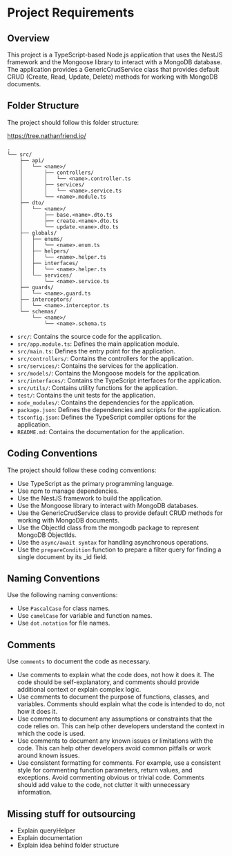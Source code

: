 # Project Requirements

## Overview

This project is a TypeScript-based Node.js application that uses the NestJS framework and the Mongoose library to interact with a MongoDB database. The application provides a GenericCrudService class that provides default CRUD (Create, Read, Update, Delete) methods for working with MongoDB documents.

## Folder Structure

The project should follow this folder structure:

https://tree.nathanfriend.io/

```plaintext
.
└── src/
    ├── api/
    │   └── <name>/
    │       ├── controllers/
    │       │   └── <name>.controller.ts
    │       ├── services/
    │       │   └── <name>.service.ts
    │       └── <name>.module.ts
    ├── dto/
    │   └── <name>/
    │       ├── base.<name>.dto.ts
    │       ├── create.<name>.dto.ts
    │       └── update.<name>.dto.ts
    ├── globals/
    │   ├── enums/
    │   │   └── <name>.enum.ts
    │   ├── helpers/
    │   │   └── <name>.helper.ts
    │   ├── interfaces/
    │   │   └── <name>.helper.ts
    │   └── services/
    │       └── <name>.service.ts
    ├── guards/
    │   └── <name>.guard.ts
    ├── interceptors/
    │   └── <name>.interceptor.ts
    └── schemas/
        └── <name>/
            └── <name>.schema.ts
```

- `src/`: Contains the source code for the application.
- `src/app.module.ts`: Defines the main application module.
- `src/main.ts`: Defines the entry point for the application.
- `src/controllers/`: Contains the controllers for the application.
- `src/services/`: Contains the services for the application.
- `src/models/`: Contains the Mongoose models for the application.
- `src/interfaces/`: Contains the TypeScript interfaces for the application.
- `src/utils/`: Contains utility functions for the application.
- `test/`: Contains the unit tests for the application.
- `node_modules/`: Contains the dependencies for the application.
- `package.json`: Defines the dependencies and scripts for the application.
- `tsconfig.json`: Defines the TypeScript compiler options for the application.
- `README.md`: Contains the documentation for the application.

## Coding Conventions

The project should follow these coding conventions:

- Use TypeScript as the primary programming language.
- Use npm to manage dependencies.
- Use the NestJS framework to build the application.
- Use the Mongoose library to interact with MongoDB databases.
- Use the GenericCrudService class to provide default CRUD methods for     working with MongoDB documents.
- Use the ObjectId class from the mongodb package to represent MongoDB ObjectIds.
- Use the `async/await syntax` for handling asynchronous operations.
- Use the `prepareCondition` function to prepare a filter query for finding a single document by its _id field.

## Naming Conventions
Use the following naming conventions:
- Use `PascalCase` for class names.
- Use `camelCase` for variable and function names.
- Use `dot.notation` for file names.


## Comments
Use `comments` to document the code as necessary.
- Use comments to explain what the code does, not how it does it. The code should be self-explanatory, and comments should provide additional context or explain complex logic.
- Use comments to document the purpose of functions, classes, and variables. Comments should explain what the code is intended to do, not how it does it.
- Use comments to document any assumptions or constraints that the code relies on. This can help other developers understand the context in which the code is used.
- Use comments to document any known issues or limitations with the code. This can help other developers avoid common pitfalls or work around known issues.
- Use consistent formatting for comments. For example, use a consistent style for commenting function parameters, return values, and exceptions.
Avoid commenting obvious or trivial code. Comments should add value to the code, not clutter it with unnecessary information.

## Missing stuff for outsourcing
- Explain queryHelper
- Explain documentation
- Explain idea behind folder structure